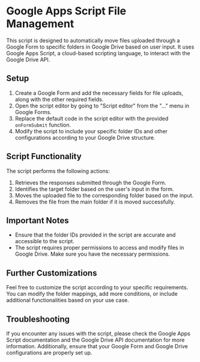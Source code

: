 # Google Apps Script File Management

This script is designed to automatically move files uploaded through a Google Form to specific folders in Google Drive based on user input. It uses Google Apps Script, a cloud-based scripting language, to interact with the Google Drive API.

## Setup

1. Create a Google Form and add the necessary fields for file uploads, along with the other required fields.
2. Open the script editor by going to "Script editor" from the "..." menu in Google Forms.
3. Replace the default code in the script editor with the provided `onFormSubmit` function.
4. Modify the script to include your specific folder IDs and other configurations according to your Google Drive structure.

## Script Functionality

The script performs the following actions:

1. Retrieves the responses submitted through the Google Form.
2. Identifies the target folder based on the user's input in the form.
3. Moves the uploaded file to the corresponding folder based on the input.
4. Removes the file from the main folder if it is moved successfully.

## Important Notes

- Ensure that the folder IDs provided in the script are accurate and accessible to the script.
- The script requires proper permissions to access and modify files in Google Drive. Make sure you have the necessary permissions.

## Further Customizations

Feel free to customize the script according to your specific requirements. You can modify the folder mappings, add more conditions, or include additional functionalities based on your use case.

## Troubleshooting

If you encounter any issues with the script, please check the Google Apps Script documentation and the Google Drive API documentation for more information. Additionally, ensure that your Google Form and Google Drive configurations are properly set up.

